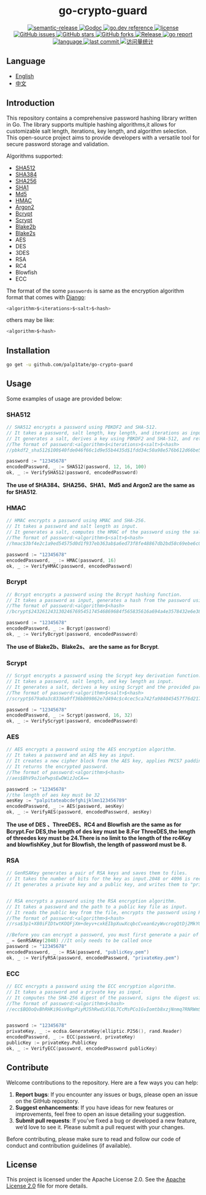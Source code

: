 <h1 align="center" style="border-bottom: none;">go-crypto-guard </h1>

<div class="labels" align="center">
    <a href="https://img.shields.io/badge/%20%20%F0%9F%93%A6%F0%9F%9A%80-semantic--release-e10079.svg">
      <img src="https://img.shields.io/badge/%20%20%F0%9F%93%A6%F0%9F%9A%80-semantic--release-e10079.svg" alt="semantic-release">
    </a>
    <a href="https://pkg.go.dev/github.com/palp1tate/go-crypto-guard">
      <img src="https://godoc.org/github.com/palp1tate/go-crypto-guard?status.svg" alt="Godoc">
    </a>
    <a href="https://pkg.go.dev/github.com/palp1tate/go-crypto-guard?tab=doc">
      <img src="https://img.shields.io/badge/go.dev-reference-007d9c?logo=go&logoColor=white&style=flat-square" alt="go.dev reference">
    </a>
    <a href="https://github.com/palp1tate/go-crypto-guard/blob/master/LICENSE">
      <img src="https://img.shields.io/github/license/palp1tate/go-crypto-guard?style=flat-square" alt="license">
    </a>
    <a href="https://github.com/palp1tate/go-crypto-guard/issues">
      <img src="https://img.shields.io/github/issues/palp1tate/go-crypto-guard?style=flat-square" alt="GitHub issues">
    </a>
    <a href="#">
      <img src="https://img.shields.io/github/stars/palp1tate/go-crypto-guard?style=flat-square" alt="GitHub stars">
    </a>
    <a href="https://github.com/palp1tate/go-crypto-guard/network">
      <img src="https://img.shields.io/github/forks/palp1tate/go-crypto-guard?style=flat-square" alt="GitHub forks">
    </a>
    <a href="https://github.com/palp1tate/go-crypto-guard/releases/latest">
      <img src="https://img.shields.io/github/release/palp1tate/go-crypto-guard.svg" alt="Release">
    </a>
    <a href=https://goreportcard.com/report/github.com/palp1tate/go-crypto-guard>
        <img src="https://goreportcard.com/badge/github.com/palp1tate/go-crypto-guard" alt="go report">
    </a>
    <a href="#">
      <img src="https://img.shields.io/github/languages/top/palp1tate/go-crypto-guard" alt="language">
    </a>
    <a href="#">
      <img src="https://img.shields.io/github/last-commit/palp1tate/go-crypto-guard" alt="last commit">
    </a>
   <a href="#">
      <img src="https://komarev.com/ghpvc/?username=go-crypto-guard&label=Views&color=0e75b6&style=flat" alt="访问量统计" />
    </a>
</div>

## Language

- [English](https://github.com/palp1tate/go-crypto-guard/blob/main/README.md)
- [中文](https://github.com/palp1tate/go-crypto-guard/blob/main/README_CN.md)

## Introduction

This repository contains a comprehensive password hashing library written in Go. The library supports multiple hashing algorithms,it allows for customizable salt length, iterations, key length, and algorithm selection. This open-source
project aims to provide developers with a versatile tool for secure password storage and validation.

Algorithms supported:

- [SHA512](https://medium.com/@zaid960928/cryptography-explaining-sha-512-ad896365a0c1)
- [SHA384](https://medium.com/@zaid960928/cryptography-explaining-sha-512-ad896365a0c1)
- [SHA256](https://golden.com/wiki/SHA-256-XKEJ8AB)
- [SHA1](https://bing.com/search?q=SHA1+algorithm+Wikipedia)
- [Md5](https://en.wikipedia.org/wiki/MD5)
- [HMAC](https://en.wikipedia.org/wiki/HMAC)
- [Argon2](https://bing.com/search?q=Argon2+algorithm+Wikipedia)
- [Bcrypt](https://en.wikipedia.org/wiki/Bcrypt)
- [Scrypt](https://en.wikipedia.org/wiki/Scrypt)
- [Blake2b](https://en.wikipedia.org/wiki/Comparison_of_cryptographic_hash_functions)
- [Blake2s](https://en.wikipedia.org/wiki/Comparison_of_cryptographic_hash_functions)
- AES
- DES
- 3DES
- RSA
- RC4
- Blowfish
- ECC

The format of the some `passwords` is same as the encryption algorithm format that comes with [Django](https://www.djangoproject.com/):

```go
<algorithm>$<iterations>$<salt>$<hash>
```

others may be like:

```go
<algorithm>$<hash>
```

## Installation

```bash
go get -u github.com/palp1tate/go-crypto-guard 
```

## Usage

Some examples of usage are provided below:

### SHA512

```go
// SHA512 encrypts a password using PBKDF2 and SHA-512.
// It takes a password, salt length, key length, and iterations as input.If you pass in an invalid value, the function takes the default value.
// It generates a salt, derives a key using PBKDF2 and SHA-512, and returns the encrypted password.
//The format of password:<algorithm>$<iterations>$<salt>$<hash>
//pbkdf2_sha512$100$40fde046f66c1d9e55b4435d$1fdd34c50a98e576b612d66be507f019

password := "12345678"
encodedPassword, _ := SHA512(password, 12, 16, 100)
ok, _ := VerifySHA512(password, encodedPassword)
```

**The use of SHA384、SHA256、SHA1、Md5 and Argon2 are the same as for SHA512**.

### HMAC

```go
// HMAC encrypts a password using HMAC and SHA-256.
// It takes a password and salt length as input.
// It generates a salt, computes the HMAC of the password using the salt and SHA-256, and returns the encrypted password.
//The format of password:<algorithm>$<salt>$<hash>
//hmac$3bf4e2c1a9ed54575d0d1f937eb363ab$a6ed73f8fe48867db2bd58c69ebe6c0fb91ecdd8147c4352fecf018d07cb4f43

password := "12345678"
encodedPassword, _ := HMAC(password, 16)
ok, _ := VerifyHMAC(password, encodedPassword)
```

### Bcrypt

```go
// Bcrypt encrypts a password using the Bcrypt hashing function.
// It takes a password as input, generates a hash from the password using Bcrypt's default cost, and returns the encrypted password.
//The format of password:<algorithm>$<hash>
//bcrypt$243261243130246769545174546869684f565835616a694a4e3578432e6e387a4c426451526932692e443067756758334a436d3532717365784e5661

password := "12345678"
encodedPassword, _ := Bcrypt(password)
ok, _ := VerifyBcrypt(password, encodedPassword)
```

**The use of Blake2b、Blake2s、 are the same as for Bcrypt**.

### Scrypt

```go
// Scrypt encrypts a password using the Scrypt key derivation function.
// It takes a password, salt length, and key length as input.
// It generates a salt, derives a key using Scrypt and the provided parameters, and returns the encrypted password.
//The format of password:<algorithm>$<salt>$<hash>
//scrypt$679a0a3c8336a9ff36b809862e7d494c$c4cec5ca742fa984045457f76d217acf245f032251c6a3952c4d68e1cba4a488

password := "12345678"
encodedPassword, _ := Scrypt(password, 16, 32)
ok, _ := VerifyScrypt(password, encodedPassword)
```

### AES

```go
// AES encrypts a password using the AES encryption algorithm.
// It takes a password and an AES key as input.
// It creates a new cipher block from the AES key, applies PKCS7 padding to the password, and encrypts the password using CBC mode.
// It returns the encrypted password.
//The format of password:<algorithm>$<hash>
//aes$BhV9oJiePwpsEwDWizJoCA==

password := "12345678"
//the length of aes key must be 32
aesKey := "palpitateabcdefghijklmn123456789"
encodedPassword, _ := AES(password, aesKey)
ok, _ := VerifyAES(password, encodedPassword, aesKey)
```

**The use of DES 、ThreeDES、RC4 and Blowfish are the same as for Bcrypt.For DES,the length of des key must be 8.For ThreeDES,the length of threedes key must be 24.There is no limit to the length of the rc4Key and blowfishKey ,but  for Blowfish, the length of password must be 8.**

### RSA

```go
// GenRSAKey generates a pair of RSA keys and saves them to files.
// It takes the number of bits for the key as input.2048 or 4096 is recommended.
// It generates a private key and a public key, and writes them to "privateKey.pem" and "publicKey.pem" respectively.


// RSA encrypts a password using the RSA encryption algorithm.
// It takes a password and the path to a public key file as input.
// It reads the public key from the file, encrypts the password using RSA and PKCS1v15 padding, and returns the encrypted password.
//The format of password:<algorithm>$<hash>
//rsa$3p1+X80iFIDtwtKOQFjXm+deyv+cxkEIbpXuwXcqbcCvean6zyWvcrogQtDj2MkYOE2ScHpARR93RYxs3y+RXetKAHhrDqWURYcyJwuTwShBmR4hz+3WkFzhqm44IgPdlgdt70uO7TXx6fj1WmUTsZpNDTF/WNdEUO7Rzc8wahYBcnMOnPgUXrnUCYRSX7OBjuLwThnd9FTgh8CdaqESHWh6UPgkj9xz3G2uRplx2Tae0Pbsk8vQTuJXsqT//Q8yoC+ELo+5S6wTE6H8AMBdgvJgNHzFDldQD8UsZ7Ta/u2uF/joHwBA6V6IS4+1ithspE9ceJZCBWo2Cj6fMIbvjg==

//Before you can encrypt a password, you must first generate a pair of keys.This function can be called only once, remembering that the same key pair is required when verifying the password.
_ = GenRSAKey(2048)	//It only needs to be called once
password := "12345678"
encodedPassword, _ := RSA(password, "publicKey.pem")
ok, _ := VerifyRSA(password, encodedPassword, "privateKey.pem")
```

### ECC

```go
// ECC encrypts a password using the ECC encryption algorithm.
// It takes a password and a private key as input.
// It computes the SHA-256 digest of the password, signs the digest using the private key, and returns the encrypted password.
//The format of password:<algorithm>$<hash>
//ecc$BQOoQvBhRHKi9GsV0qpPiyMJ5hRwdiXlQL7CcMsPCo1GvIomtb8xzjNnmq7RNRWmS9AKXo+i0Cg4fmAdLeCN8w==


password := "12345678"
privateKey, _ := ecdsa.GenerateKey(elliptic.P256(), rand.Reader)
encodedPassword, _ := ECC(password, privateKey)
publicKey := privateKey.PublicKey
ok, _ := VerifyECC(password, encodedPassword publicKey)
```



## Contribute

Welcome contributions to the repository. Here are a few ways you can help:

1. **Report bugs**: If you encounter any issues or bugs, please open an issue on the GitHub repository.
2. **Suggest enhancements**: If you have ideas for new features or improvements, feel free to open an issue detailing
   your suggestion.
3. **Submit pull requests**: If you’ve fixed a bug or developed a new feature, we’d love to see it. Please submit a pull
   request with your changes.

Before contributing, please make sure to read and follow our code of conduct and contribution guidelines (if available).

## License

This project is licensed under the Apache License 2.0. See
the [Apache License 2.0](https://github.com/palp1tate/go-crypto-guard/blob/main/LICENSE) file for more details.
